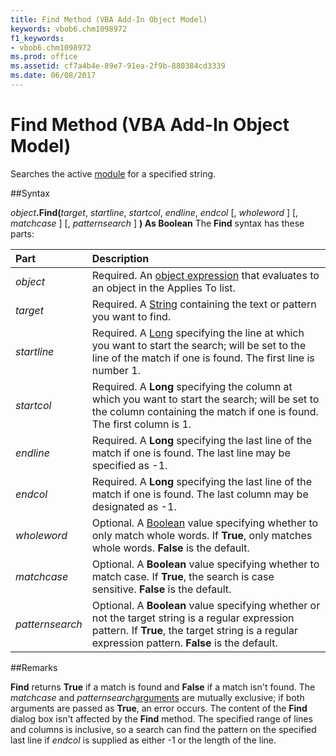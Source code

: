 ```yaml
---
title: Find Method (VBA Add-In Object Model)
keywords: vbob6.chm1098972
f1_keywords:
- vbob6.chm1098972
ms.prod: office
ms.assetid: cf7a4b4e-89e7-91ea-2f9b-880384cd3339
ms.date: 06/08/2017
---
```



# Find Method (VBA Add-In Object Model)



Searches the active [module](../../Glossary/vbe-glossary.md) for a specified string.

##Syntax

_object_**.Find(**_target_, _startline_, _startcol_, _endline_, _endcol_ [, _wholeword_ ] [, _matchcase_ ] [, _patternsearch_ ] **) As Boolean**
The  **Find** syntax has these parts:


|**Part**|**Description**|
|:-----|:-----|
| _object_|Required. An [object expression](../../Glossary/vbe-glossary.md) that evaluates to an object in the Applies To list.|
| _target_|Required. A [String](../../Glossary/vbe-glossary.md) containing the text or pattern you want to find.|
| _startline_|Required. A [Long](../../Glossary/vbe-glossary.md) specifying the line at which you want to start the search; will be set to the line of the match if one is found. The first line is number 1.|
| _startcol_|Required. A  **Long** specifying the column at which you want to start the search; will be set to the column containing the match if one is found. The first column is 1.|
| _endline_|Required. A  **Long** specifying the last line of the match if one is found. The last line may be specified as -1.|
| _endcol_|Required. A  **Long** specifying the last line of the match if one is found. The last column may be designated as -1.|
| _wholeword_|Optional. A [Boolean](../../Glossary/vbe-glossary.md) value specifying whether to only match whole words. If **True**, only matches whole words. **False** is the default.|
| _matchcase_|Optional. A  **Boolean** value specifying whether to match case. If **True**, the search is case sensitive. **False** is the default.|
| _patternsearch_|Optional. A  **Boolean** value specifying whether or not the target string is a regular expression pattern. If **True**, the target string is a regular expression pattern. **False** is the default.|

##Remarks

**Find** returns **True** if a match is found and **False** if a match isn't found.
The  _matchcase_ and _patternsearch_[arguments](../../Glossary/vbe-glossary.md) are mutually exclusive; if both arguments are passed as **True**, an error occurs.
The content of the  **Find** dialog box isn't affected by the **Find** method.
The specified range of lines and columns is inclusive, so a search can find the pattern on the specified last line if  _endcol_ is supplied as either -1 or the length of the line.

